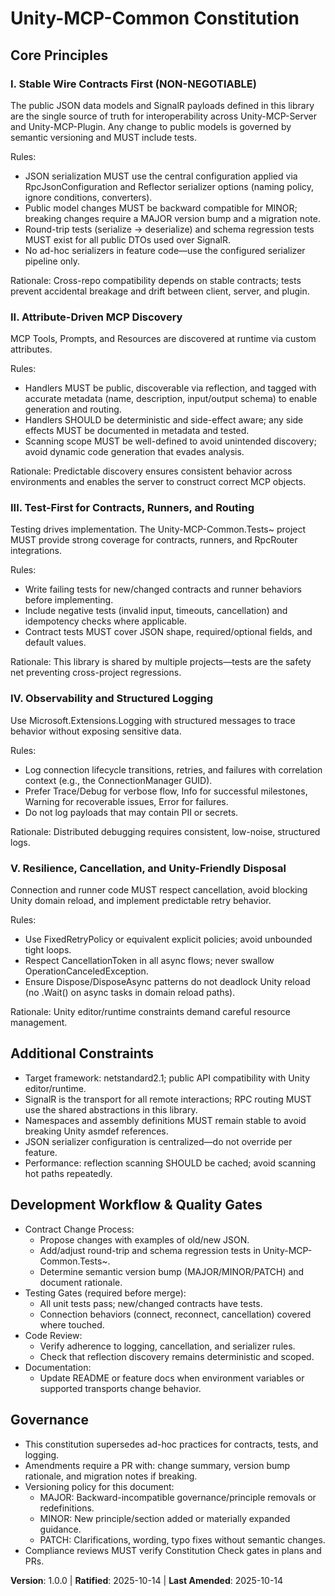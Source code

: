 # Unity-MCP-Common Constitution

<!--
Sync Impact Report
- Version change: unversioned → 1.0.0
- Modified principles: N/A (initial definition)
- Added sections: Core Principles (5), Additional Constraints, Development Workflow & Quality Gates, Governance
- Removed sections: None
- Templates requiring updates:
  - .specify/templates/plan-template.md ✅ updated
  - .specify/templates/spec-template.md ✅ updated
  - .specify/templates/tasks-template.md ✅ updated
  - .specify/templates/commands/*.md ⚠ pending (no command templates present in repo)
- Deferred TODOs: None
-->

## Core Principles

### I. Stable Wire Contracts First (NON-NEGOTIABLE)

The public JSON data models and SignalR payloads defined in this library are the single
source of truth for interoperability across Unity-MCP-Server and Unity-MCP-Plugin. Any
change to public models is governed by semantic versioning and MUST include tests.

Rules:

- JSON serialization MUST use the central configuration applied via RpcJsonConfiguration
  and Reflector serializer options (naming policy, ignore conditions, converters).
- Public model changes MUST be backward compatible for MINOR; breaking changes require
  a MAJOR version bump and a migration note.
- Round-trip tests (serialize → deserialize) and schema regression tests MUST exist for
  all public DTOs used over SignalR.
- No ad-hoc serializers in feature code—use the configured serializer pipeline only.

Rationale: Cross-repo compatibility depends on stable contracts; tests prevent accidental
breakage and drift between client, server, and plugin.

### II. Attribute-Driven MCP Discovery

MCP Tools, Prompts, and Resources are discovered at runtime via custom attributes.

Rules:

- Handlers MUST be public, discoverable via reflection, and tagged with accurate metadata
  (name, description, input/output schema) to enable generation and routing.
- Handlers SHOULD be deterministic and side-effect aware; any side effects MUST be
  documented in metadata and tested.
- Scanning scope MUST be well-defined to avoid unintended discovery; avoid dynamic code
  generation that evades analysis.

Rationale: Predictable discovery ensures consistent behavior across environments and
enables the server to construct correct MCP objects.

### III. Test-First for Contracts, Runners, and Routing

Testing drives implementation. The Unity-MCP-Common.Tests~ project MUST provide strong
coverage for contracts, runners, and RpcRouter integrations.

Rules:

- Write failing tests for new/changed contracts and runner behaviors before implementing.
- Include negative tests (invalid input, timeouts, cancellation) and idempotency checks
  where applicable.
- Contract tests MUST cover JSON shape, required/optional fields, and default values.

Rationale: This library is shared by multiple projects—tests are the safety net preventing
cross-project regressions.

### IV. Observability and Structured Logging

Use Microsoft.Extensions.Logging with structured messages to trace behavior without
exposing sensitive data.

Rules:

- Log connection lifecycle transitions, retries, and failures with correlation context
  (e.g., the ConnectionManager GUID).
- Prefer Trace/Debug for verbose flow, Info for successful milestones, Warning for
  recoverable issues, Error for failures.
- Do not log payloads that may contain PII or secrets.

Rationale: Distributed debugging requires consistent, low-noise, structured logs.

### V. Resilience, Cancellation, and Unity-Friendly Disposal

Connection and runner code MUST respect cancellation, avoid blocking Unity domain reload,
and implement predictable retry behavior.

Rules:

- Use FixedRetryPolicy or equivalent explicit policies; avoid unbounded tight loops.
- Respect CancellationToken in all async flows; never swallow OperationCanceledException.
- Ensure Dispose/DisposeAsync patterns do not deadlock Unity reload (no .Wait() on async
  tasks in domain reload paths).

Rationale: Unity editor/runtime constraints demand careful resource management.

## Additional Constraints

- Target framework: netstandard2.1; public API compatibility with Unity editor/runtime.
- SignalR is the transport for all remote interactions; RPC routing MUST use the shared
  abstractions in this library.
- Namespaces and assembly definitions MUST remain stable to avoid breaking Unity asmdef
  references.
- JSON serializer configuration is centralized—do not override per feature.
- Performance: reflection scanning SHOULD be cached; avoid scanning hot paths repeatedly.

## Development Workflow & Quality Gates

- Contract Change Process:
  - Propose changes with examples of old/new JSON.
  - Add/adjust round-trip and schema regression tests in Unity-MCP-Common.Tests~.
  - Determine semantic version bump (MAJOR/MINOR/PATCH) and document rationale.
- Testing Gates (required before merge):
  - All unit tests pass; new/changed contracts have tests.
  - Connection behaviors (connect, reconnect, cancellation) covered where touched.
- Code Review:
  - Verify adherence to logging, cancellation, and serializer rules.
  - Check that reflection discovery remains deterministic and scoped.
- Documentation:
  - Update README or feature docs when environment variables or supported transports
    change behavior.

## Governance

- This constitution supersedes ad-hoc practices for contracts, tests, and logging.
- Amendments require a PR with: change summary, version bump rationale, and migration
  notes if breaking.
- Versioning policy for this document:
  - MAJOR: Backward-incompatible governance/principle removals or redefinitions.
  - MINOR: New principle/section added or materially expanded guidance.
  - PATCH: Clarifications, wording, typo fixes without semantic changes.
- Compliance reviews MUST verify Constitution Check gates in plans and PRs.

**Version**: 1.0.0 | **Ratified**: 2025-10-14 | **Last Amended**: 2025-10-14
